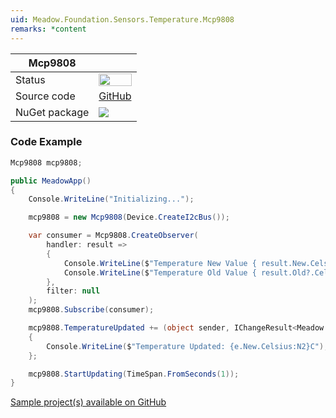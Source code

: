 ```yaml
---
uid: Meadow.Foundation.Sensors.Temperature.Mcp9808
remarks: *content
---
```


| Mcp9808 | |
|--------|--------|
| Status | <img src="https://img.shields.io/badge/Working-brightgreen" style="width: auto; height: -webkit-fill-available;" /> |
| Source code | [GitHub](https://github.com/WildernessLabs/Meadow.Foundation/tree/master/Source/Meadow.Foundation.Peripherals/Sensors.Temperature.Mcp9808) |
| NuGet package | <a href="https://www.nuget.org/packages/Meadow.Foundation.Sensors.Temperature.Mcp9808/" target="_blank"><img src="https://img.shields.io/nuget/v/Meadow.Foundation.Sensors.Temperature.Mcp9808.svg?label=Meadow.Foundation.Sensors.Temperature.Mcp9808" /></a> |

### Code Example

```csharp
Mcp9808 mcp9808;

public MeadowApp()
{
    Console.WriteLine("Initializing...");

    mcp9808 = new Mcp9808(Device.CreateI2cBus());

    var consumer = Mcp9808.CreateObserver(
        handler: result =>
        {
            Console.WriteLine($"Temperature New Value { result.New.Celsius}C");
            Console.WriteLine($"Temperature Old Value { result.Old?.Celsius}C");
        },
        filter: null
    );
    mcp9808.Subscribe(consumer);

    mcp9808.TemperatureUpdated += (object sender, IChangeResult<Meadow.Units.Temperature> e) =>
    {
        Console.WriteLine($"Temperature Updated: {e.New.Celsius:N2}C");
    };

    mcp9808.StartUpdating(TimeSpan.FromSeconds(1));
}

```

[Sample project(s) available on GitHub](https://github.com/WildernessLabs/Meadow.Foundation/tree/master/Source/Meadow.Foundation.Peripherals/Sensors.Temperature.Mcp9808/Samples/Sensors.Temperature.Mcp9808_Sample)

